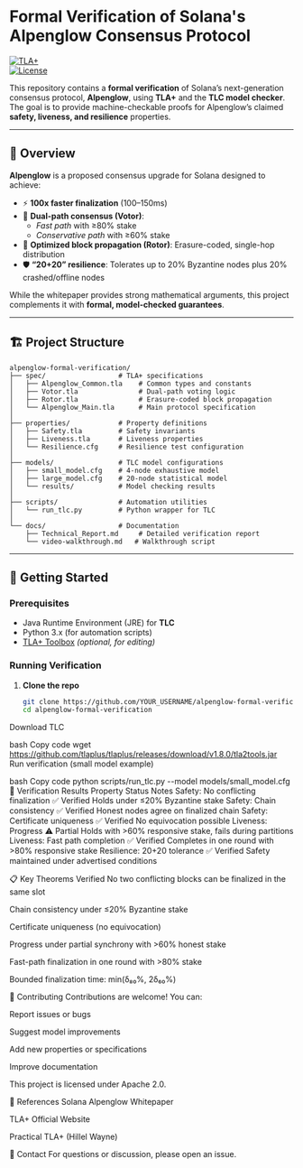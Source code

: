 # Formal Verification of Solana's Alpenglow Consensus Protocol

[![TLA+](https://img.shields.io/badge/spec-TLA%2B-blue)](https://lamport.azurewebsites.net/tla/tla.html)  
[![License](https://img.shields.io/badge/license-Apache%202.0-green)](LICENSE)

This repository contains a **formal verification** of Solana’s next-generation consensus protocol, **Alpenglow**, using **TLA+** and the **TLC model checker**. The goal is to provide machine-checkable proofs for Alpenglow’s claimed **safety, liveness, and resilience** properties.

---

## 📖 Overview

**Alpenglow** is a proposed consensus upgrade for Solana designed to achieve:

- ⚡ **100x faster finalization** (100–150ms)  
- 🔀 **Dual-path consensus (Votor)**:  
  - *Fast path* with ≥80% stake  
  - *Conservative path* with ≥60% stake  
- 📡 **Optimized block propagation (Rotor)**: Erasure-coded, single-hop distribution  
- 🛡️ **“20+20” resilience**: Tolerates up to 20% Byzantine nodes plus 20% crashed/offline nodes  

While the whitepaper provides strong mathematical arguments, this project complements it with **formal, model-checked guarantees**.

---

## 🏗️ Project Structure

    alpenglow-formal-verification/
    ├── spec/                  # TLA+ specifications
    │   ├── Alpenglow_Common.tla    # Common types and constants
    │   ├── Votor.tla               # Dual-path voting logic
    │   ├── Rotor.tla               # Erasure-coded block propagation
    │   └── Alpenglow_Main.tla      # Main protocol specification
    │
    ├── properties/            # Property definitions
    │   ├── Safety.tla         # Safety invariants
    │   ├── Liveness.tla       # Liveness properties
    │   └── Resilience.cfg     # Resilience test configuration
    │
    ├── models/                # TLC model configurations
    │   ├── small_model.cfg    # 4-node exhaustive model
    │   ├── large_model.cfg    # 20-node statistical model
    │   └── results/           # Model checking results
    │
    ├── scripts/               # Automation utilities
    │   └── run_tlc.py         # Python wrapper for TLC
    │
    └── docs/                  # Documentation
        ├── Technical_Report.md     # Detailed verification report
        └── video-walkthrough.md   # Walkthrough script

---

## 🚀 Getting Started

### Prerequisites
- Java Runtime Environment (JRE) for **TLC**
- Python 3.x (for automation scripts)
- [TLA+ Toolbox](https://lamport.azurewebsites.net/tla/toolbox.html) *(optional, for editing)*

### Running Verification

1. **Clone the repo**
   ```bash
   git clone https://github.com/YOUR_USERNAME/alpenglow-formal-verification.git
   cd alpenglow-formal-verification
Download TLC

bash
Copy code
wget https://github.com/tlaplus/tlaplus/releases/download/v1.8.0/tla2tools.jar
Run verification (small model example)

bash
Copy code
python scripts/run_tlc.py --model models/small_model.cfg
🔬 Verification Results
Property	Status	Notes
Safety: No conflicting finalization	✅ Verified	Holds under ≤20% Byzantine stake
Safety: Chain consistency	✅ Verified	Honest nodes agree on finalized chain
Safety: Certificate uniqueness	✅ Verified	No equivocation possible
Liveness: Progress	⚠️ Partial	Holds with >60% responsive stake, fails during partitions
Liveness: Fast path completion	✅ Verified	Completes in one round with >80% responsive stake
Resilience: 20+20 tolerance	✅ Verified	Safety maintained under advertised conditions

📋 Key Theorems Verified
No two conflicting blocks can be finalized in the same slot

Chain consistency under ≤20% Byzantine stake

Certificate uniqueness (no equivocation)

Progress under partial synchrony with >60% honest stake

Fast-path finalization in one round with >80% stake

Bounded finalization time: min(δ₈₀%, 2δ₆₀%)

👥 Contributing
Contributions are welcome! You can:

Report issues or bugs

Suggest model improvements

Add new properties or specifications

Improve documentation

This project is licensed under Apache 2.0.

🔗 References
Solana Alpenglow Whitepaper

TLA+ Official Website

Practical TLA+ (Hillel Wayne)

📧 Contact
For questions or discussion, please open an issue.
